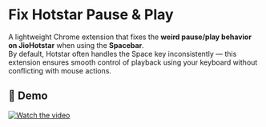 # Fix Hotstar Pause & Play

A lightweight Chrome extension that fixes the **weird pause/play behavior on JioHotstar** when using the **Spacebar**.  
By default, Hotstar often handles the Space key inconsistently — this extension ensures smooth control of playback using your keyboard without conflicting with mouse actions.

## 🎥 Demo

[![Watch the video](https://img.youtube.com/vi/Di8Xmoygyn4/0.jpg)](https://youtu.be/Di8Xmoygyn4)
